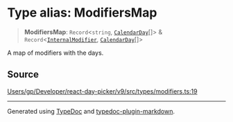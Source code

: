 # Type alias: ModifiersMap

> **ModifiersMap**: `Record`\<`string`, [`CalendarDay`](/api/classes/CalendarDay.md)[]\> & `Record`\<[`InternalModifier`](/api/type-aliases/InternalModifier.md), [`CalendarDay`](/api/classes/CalendarDay.md)[]\>

A map of modifiers with the days.

## Source

[Users/gp/Developer/react-day-picker/v9/src/types/modifiers.ts:19](https://github.com/gpbl/react-day-picker/blob/005599683/src/types/modifiers.ts#L19)

***

Generated using [TypeDoc](https://typedoc.org) and [typedoc-plugin-markdown](https://typedoc-plugin-markdown.org).
